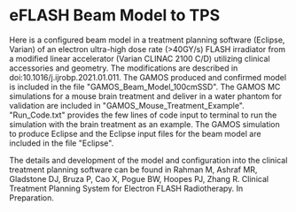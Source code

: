 # eFLASH Beam Model to TPS

Here is a configured beam model in a treatment planning software (Eclipse, Varian) of an electron ultra-high dose rate (>40GY/s) FLASH irradiator from a modified linear accelerator (Varian CLINAC 2100 C/D) utilizing clinical accessories and geometry. The modifications are described in doi:10.1016/j.ijrobp.2021.01.011. The GAMOS produced and confirmed model is included in the file "GAMOS_Beam_Model_100cmSSD". The GAMOS MC simulations for a mouse brain treatment and deliver in a water phantom for validation are included in "GAMOS_Mouse_Treatment_Example". "Run_Code.txt" provides the few lines of code input to terminal to run the simulation with the brain treatment as an example. The GAMOS simulation to produce Eclipse and the Eclipse input files for the beam model are included in the file "Eclipse". 

The details and development of the model and configuration into the clinical treatment planning software can be found in Rahman M, Ashraf MR, Gladstone DJ, Bruza P, Cao X, Pogue BW, Hoopes PJ, Zhang R. Clinical Treatment Planning System for Electron FLASH Radiotherapy. In Preparation.
